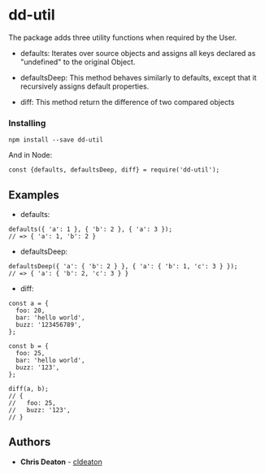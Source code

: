 # dd-util

The package adds three utility functions when required by the User.

 - defaults: Iterates over source objects and assigns all keys declared as "undefined" to the original Object.

 - defaultsDeep: This method behaves similarly to defaults, except that it recursively assigns default properties.

 - diff: This method return the difference of two compared objects


### Installing

```
npm install --save dd-util
```

And in Node:

```
const {defaults, defaultsDeep, diff} = require('dd-util');
```

## Examples

- defaults:

```
defaults({ 'a': 1 }, { 'b': 2 }, { 'a': 3 });
// => { 'a': 1, 'b': 2 }
```


- defaultsDeep:

```
defaultsDeep({ 'a': { 'b': 2 } }, { 'a': { 'b': 1, 'c': 3 } });
// => { 'a': { 'b': 2, 'c': 3 } }
```


- diff:

```
const a = {
  foo: 20,
  bar: 'hello world',
  buzz: '123456789',
};

const b = {
  foo: 25,
  bar: 'hello world',
  buzz: '123',
};

diff(a, b);
// {
//   foo: 25,
//   buzz: '123',
// }
```



## Authors

* **Chris Deaton** - [cldeaton](https://github.com/cldeaton)
